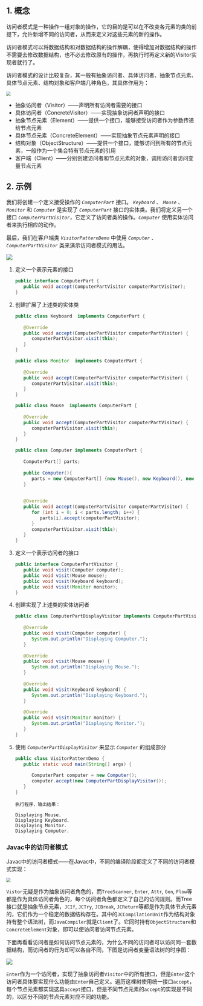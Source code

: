 ## 1. 概念

访问者模式是一种操作一组对象的操作，它的目的是可以在不改变各元素的类的前提下，允许新增不同的访问者，从而来定义对这些元素的新的操作。

访问者模式可以将数据结构和对数据结构的操作解耦，使得增加对数据结构的操作不需要去修改数据结构，也不必去修改原有的操作，再执行时再定义新的Visitor实现者就行了。

访问者模式的设计比较复杂，其一般有抽象访问者、具体访问者、抽象节点元素、具体节点元素、结构对象和客户端几种角色，其具体作用为：

<img src="https://chua-n.gitee.io/blog-images/notebooks/Java/64.png" style="zoom:67%;" />

- 抽象访问者（Visitor）——声明所有访问者需要的接口
- 具体访问者（ConcreteVisitor）——实现抽象访问者声明的接口
- 抽象节点元素（Element）——提供一个接口，能够接受访问者作为参数传递给节点元素
- 具体节点元素（ConcreteElement）——实现抽象节点元素声明的接口
- 结构对象（ObjectStructure）——提供一个接口，能够访问到所有的节点元素，一般作为一个集合特有节点元素的引用
- 客户端（Client）——分别创建访问者和节点元素的对象，调用访问者访问变量节点元素

## 2. 示例

我们将创建一个定义接受操作的 *`ComputerPart`* 接口。 *`Keyboard`* 、 *`Mouse`* 、 *`Monitor`* 和 *`Computer`* 是实现了 *`ComputerPart`* 接口的实体类。我们将定义另一个接口 *`ComputerPartVisitor`*，它定义了访问者类的操作。*`Computer`* 使用实体访问者来执行相应的动作。

最后，我们在客户端类 *`VisitorPatternDemo`* 中使用 *`Computer`* 、 *`ComputerPartVisitor`* 类来演示访问者模式的用法。

![](https://chua-n.gitee.io/blog-images/notebooks/Java/86.png)

1. 定义一个表示元素的接口

    ```java
    public interface ComputerPart {
       public void accept(ComputerPartVisitor computerPartVisitor);
    }
    ```

2. 创建扩展了上述类的实体类

    ```java
    public class Keyboard  implements ComputerPart {
     
       @Override
       public void accept(ComputerPartVisitor computerPartVisitor) {
          computerPartVisitor.visit(this);
       }
    }
    ```

    ```java
    public class Monitor  implements ComputerPart {
     
       @Override
       public void accept(ComputerPartVisitor computerPartVisitor) {
          computerPartVisitor.visit(this);
       }
    }
    ```

    ```java
    public class Mouse  implements ComputerPart {
     
       @Override
       public void accept(ComputerPartVisitor computerPartVisitor) {
          computerPartVisitor.visit(this);
       }
    }
    ```

    ```java
    public class Computer implements ComputerPart {
       
       ComputerPart[] parts;
     
       public Computer(){
          parts = new ComputerPart[] {new Mouse(), new Keyboard(), new Monitor()};      
       } 
     
     
       @Override
       public void accept(ComputerPartVisitor computerPartVisitor) {
          for (int i = 0; i < parts.length; i++) {
             parts[i].accept(computerPartVisitor);
          }
          computerPartVisitor.visit(this);
       }
    }
    ```

3. 定义一个表示访问者的接口

    ```java
    public interface ComputerPartVisitor {
       public void visit(Computer computer);
       public void visit(Mouse mouse);
       public void visit(Keyboard keyboard);
       public void visit(Monitor monitor);
    }
    ```

4. 创建实现了上述类的实体访问者

    ```java
    public class ComputerPartDisplayVisitor implements ComputerPartVisitor {
     
       @Override
       public void visit(Computer computer) {
          System.out.println("Displaying Computer.");
       }
     
       @Override
       public void visit(Mouse mouse) {
          System.out.println("Displaying Mouse.");
       }
     
       @Override
       public void visit(Keyboard keyboard) {
          System.out.println("Displaying Keyboard.");
       }
     
       @Override
       public void visit(Monitor monitor) {
          System.out.println("Displaying Monitor.");
       }
    }
    ```

5. 使用 *`ComputerPartDisplayVisitor`* 来显示 *`Computer`* 的组成部分

    ```java
    public class VisitorPatternDemo {
       public static void main(String[] args) {
     
          ComputerPart computer = new Computer();
          computer.accept(new ComputerPartDisplayVisitor());
       }
    }
    ```

    ```text
    执行程序，输出结果：
    
    Displaying Mouse.
    Displaying Keyboard.
    Displaying Monitor.
    Displaying Computer.
    ```

### Javac中的访问者模式

Javac中的访问者模式——在Javac中，不同的编译阶段都定义了不同的访问者模式实现：

<img src="https://chua-n.gitee.io/blog-images/notebooks/Java/65.png" style="zoom:67%;" />

`Vistor`无疑是作为抽象访问者角色的，而`TreeScanner`, `Enter`, `Attr`, `Gen`, `Flow`等都是作为具体访问者角色的，每个访问者角色都定义了自己的访问规则。而Tree接口就是抽象节点元素，`JCIf`, `JCTry`, `JCBreak`, `JCReturn`等都是作为具体节点元素的，它们作为一个稳定的数据结构存在。其中的`JCCompilationUnit`作为结构对象持有整个语法树，而`JavaCompiler`就是`Client`了。它同时持有`ObjectStructure`和`ConcreteElement`对象，即可以使访问者访问节点元素。

下面再看看访问者是如何访问节点元素的，为什么不同的访问者可以访问同一套数据结构，而访问者的行为却可以各自不同，下图是访问者变量语法树的时序图：

![](https://chua-n.gitee.io/blog-images/notebooks/Java/66.png)

`Enter`作为一个访问者，实现了抽象访问者`Visitor`中的所有接口，但是`Enter`这个访问者具体要实现什么功能由`Enter`自己定义。遍历这棵树使用统一接口`accept`，每个节点元素都实现这具`accept`接口，但是不同节点元素的`accept`的实现是不同的，以区分不同的节点元素对应不同的功能。

